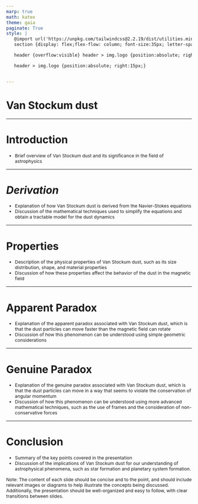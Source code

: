 ```yaml
---
marp: true
math: katex
theme: gaia
paginate: True
style: |
   @import url('https://unpkg.com/tailwindcss@2.2.19/dist/utilities.min.css');
   section {display: flex;flex-flow: column; font-size:35px; letter-spacing:1.4px;}

   header {overflow:visible} header > img.logo {position:absolute; right:15px;}

   header > img.logo {position:absolute; right:15px;}


---
```

<!-- backgroundColor: white -->
<!-- _class: lead -->

 # Van Stockum dust

---
<style scoped>p,li {font-size:0.96em}</style>

 # Introduction
- Brief overview of Van Stockum dust and its significance in the field of astrophysics


---
<style scoped>p,li {font-size:0.92em}</style>

 # _Derivation_
- Explanation of how Van Stockum dust is derived from the Navier-Stokes equations
- Discussion of the mathematical techniques used to simplify the equations and obtain a tractable model for the dust dynamics


---
<style scoped>p,li {font-size:0.92em}</style>

 # Properties
- Description of the physical properties of Van Stockum dust, such as its size distribution, shape, and material properties
- Discussion of how these properties affect the behavior of the dust in the magnetic field


---
<style scoped>p,li {font-size:0.92em}</style>

 # Apparent Paradox
- Explanation of the apparent paradox associated with Van Stockum dust, which is that the dust particles can move faster than the magnetic field can rotate
- Discussion of how this phenomenon can be understood using simple geometric considerations


---
<style scoped>p,li {font-size:0.92em}</style>

 # **Genuine Paradox**
- Explanation of the genuine paradox associated with Van Stockum dust, which is that the dust particles can move in a way that seems to violate the conservation of angular momentum
- Discussion of how this phenomenon can be understood using more advanced mathematical techniques, such as the use of frames and the consideration of non-conservative forces


---
<style scoped>p,li {font-size:0.88em}</style>

 # Conclusion
- Summary of the key points covered in the presentation
- Discussion of the implications of Van Stockum dust for our understanding of astrophysical phenomena, such as star formation and planetary system formation.

Note: The content of each slide should be concise and to the point, and should include relevant images or diagrams to help illustrate the concepts being discussed. Additionally, the presentation should be well-organized and easy to follow, with clear transitions between slides.
